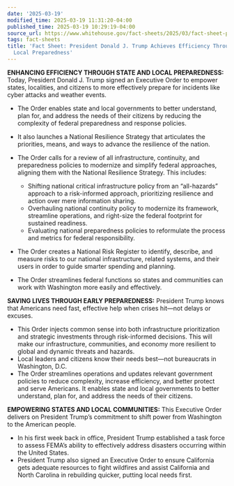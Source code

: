 ```yaml
---
date: '2025-03-19'
modified_time: 2025-03-19 11:31:20-04:00
published_time: 2025-03-19 10:29:19-04:00
source_url: https://www.whitehouse.gov/fact-sheets/2025/03/fact-sheet-president-donald-j-trump-achieves-efficiency-through-state-and-local-preparedness/
tags: fact-sheets
title: 'Fact Sheet: President Donald J. Trump Achieves Efficiency Through State and
  Local Preparedness'
---
```

 
**ENHANCING EFFICIENCY THROUGH STATE AND LOCAL PREPAREDNESS:** Today,
President Donald J. Trump signed an Executive Order to empower states,
localities, and citizens to more effectively prepare for incidents like
cyber attacks and weather events.

-   The Order enables state and local governments to better understand,
    plan for, and address the needs of their citizens by reducing the
    complexity of federal preparedness and response policies.
-   It also launches a National Resilience Strategy that articulates the
    priorities, means, and ways to advance the resilience of the nation.
-   The Order calls for a review of all infrastructure, continuity, and
    preparedness policies to modernize and simplify federal approaches,
    aligning them with the National Resilience Strategy. This includes:
    -   Shifting national critical infrastructure policy from an
        “all-hazards” approach to a risk-informed approach, prioritizing
        resilience and action over mere information sharing. 

    <!-- -->

    -   Overhauling national continuity policy to modernize its
        framework, streamline operations, and right-size the federal
        footprint for sustained readiness.

    <!-- -->

    -   Evaluating national preparedness policies to reformulate the
        process and metrics for federal responsibility.
-   The Order creates a National Risk Register to identify, describe,
    and measure risks to our national infrastructure, related systems,
    and their users in order to guide smarter spending and planning.
-   The Order streamlines federal functions so states and communities
    can work with Washington more easily and effectively.

**SAVING LIVES THROUGH EARLY PREPAREDNESS:** President Trump knows that
Americans need fast, effective help when crises hit—not delays or
excuses.

-   This Order injects common sense into both infrastructure
    prioritization and strategic investments through risk-informed
    decisions. This will make our infrastructure, communities, and
    economy more resilient to global and dynamic threats and hazards.
-   Local leaders and citizens know their needs best—not bureaucrats in
    Washington, D.C.
-   The Order streamlines operations and updates relevant government
    policies to reduce complexity, increase efficiency, and better
    protect and serve Americans. It enables state and local governments
    to better understand, plan for, and address the needs of their
    citizens.

**EMPOWERING STATES AND LOCAL COMMUNITIES:** This Executive Order
delivers on President Trump’s commitment to shift power from Washington
to the American people.

-   In his first week back in office, President Trump established a task
    force to assess FEMA’s ability to effectively address disasters
    occurring within the United States.
-   President Trump also signed an Executive Order to ensure California
    gets adequate resources to fight wildfires and assist California and
    North Carolina in rebuilding quicker, putting local needs first.
